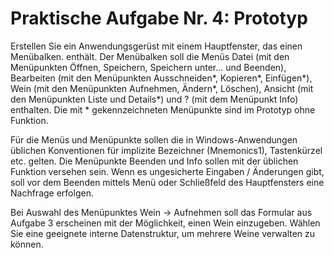 # Praktische Aufgabe Nr. 4: Prototyp

Erstellen Sie ein Anwendungsgerüst mit einem Hauptfenster, das einen Menübalken. enthält. Der Menübalken soll die Menüs Datei (mit den Menüpunkten Öffnen, Speichern, Speichern unter… und Beenden), Bearbeiten (mit den Menüpunkten Ausschneiden*, Kopieren*, Einfügen*), Wein (mit den Menüpunkten Aufnehmen, Ändern*, Löschen), Ansicht (mit den Menüpunkten Liste und Details*) und ? (mit dem Menüpunkt Info) enthalten. Die mit * gekennzeichneten Menüpunkte sind im Prototyp ohne Funktion.

Für die Menüs und Menüpunkte sollen die in Windows-Anwendungen üblichen Konventionen für implizite Bezeichner (Mnemonics1), Tastenkürzel etc. gelten. Die Menüpunkte Beenden und Info sollen mit der üblichen Funktion versehen sein. Wenn es ungesicherte Eingaben / Änderungen gibt, soll vor dem Beenden mittels Menü oder Schließfeld des Hauptfensters eine Nachfrage erfolgen.

Bei Auswahl des Menüpunktes Wein -> Aufnehmen soll das Formular aus Aufgabe 3 erscheinen mit der Möglichkeit, einen Wein einzugeben. Wählen Sie eine geeignete interne
Datenstruktur, um mehrere Weine verwalten zu können.
